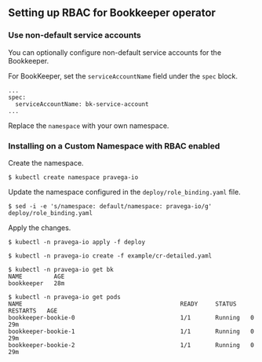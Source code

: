 ## Setting up RBAC for Bookkeeper operator

### Use non-default service accounts

You can optionally configure non-default service accounts for the Bookkeeper.

For BookKeeper, set the `serviceAccountName` field under the `spec` block.

```
...
spec:
  serviceAccountName: bk-service-account
...
```

Replace the `namespace` with your own namespace.

### Installing on a Custom Namespace with RBAC enabled

Create the namespace.

```
$ kubectl create namespace pravega-io
```

Update the namespace configured in the `deploy/role_binding.yaml` file.

```
$ sed -i -e 's/namespace: default/namespace: pravega-io/g' deploy/role_binding.yaml
```

Apply the changes.

```
$ kubectl -n pravega-io apply -f deploy
```

```
$ kubectl -n pravega-io create -f example/cr-detailed.yaml
```

```
$ kubectl -n pravega-io get bk
NAME         AGE
bookkeeper   28m
```

```
$ kubectl -n pravega-io get pods
NAME                                             READY     STATUS    RESTARTS   AGE
bookkeeper-bookie-0                              1/1       Running   0          29m
bookkeeper-bookie-1                              1/1       Running   0          29m
bookkeeper-bookie-2                              1/1       Running   0          29m
```

